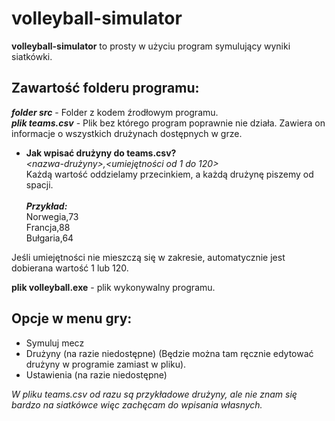 # volleyball-simulator
**volleyball-simulator** to prosty w użyciu program symulujący wyniki siatkówki.

## Zawartość folderu programu:

***folder src*** - Folder z kodem źrodłowym programu. <br>
***plik teams.csv*** - Plik bez którego program poprawnie nie działa. Zawiera on informacje o wszystkich drużynach dostępnych w grze.
- **Jak wpisać drużyny do teams.csv?** <br>
*<nazwa-drużyny>,<umiejętności od 1 do 120>*<br>
Każdą wartość oddzielamy przecinkiem, a każdą drużynę piszemy od spacji. <br><br>
***Przykład:*** <br>
Norwegia,73 <br>
Francja,88 <br>
Bułgaria,64 <br>

Jeśli umiejętności nie mieszczą się w zakresie, automatycznie jest dobierana wartość 1 lub 120.

**plik volleyball.exe** - plik wykonywalny programu.

## Opcje w menu gry:
- Symuluj mecz
- Drużyny (na razie niedostępne) (Będzie można tam ręcznie edytować drużyny w programie zamiast w pliku).
- Ustawienia (na razie niedostępne)

*W pliku teams.csv od razu są przykładowe drużyny, ale nie znam się bardzo na siatkówce więc zachęcam do wpisania własnych.*
